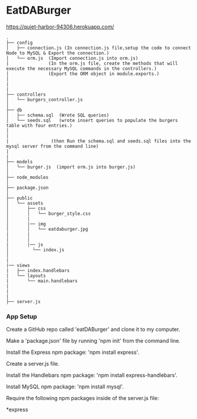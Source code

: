 # EatDABurger
https://quiet-harbor-94306.herokuapp.com/

```
.
├── config
│   ├── connection.js (In connection.js file,setup the code to connect Node to MySQL & Export the connection.)
│   └── orm.js  (Import connection.js into orm.js)
|               (In the orm.js file, create the methods that will execute the necessary MySQL commands in the controllers.)
│               (Export the ORM object in module.exports.)
|
|
|
├── controllers
│   └── burgers_controller.js
│
├── db
│   ├── schema.sql  (Wrote SQL queries)
│   └── seeds.sql   (wrote insert queries to populate the burgers table with four entries.)
│
|
|                (then Run the schema.sql and seeds.sql files into the mysql server from the command line)
|
|
├── models
│   └── burger.js  (import orm.js into burger.js)
│ 
├── node_modules
│ 
├── package.json
│
├── public
│   └── assets
│       ├── css
│       │   └── burger_style.css
│       |
│       |── img
│       │   └── eatdaburger.jpg
|       |
│       │         
|       |── js
│         └── index.js
│
|
|── views
|   ├── index.handlebars
|   └── layouts
|       └── main.handlebars
|
|
|
├── server.js
```


### App Setup
Create a GitHub repo called 'eatDABurger' and clone it to my computer.

Make a 'package.json' file by running 'npm init' from the command line.

Install the Express npm package: 'npm install express'.

Create a server.js file.

Install the Handlebars npm package: 'npm install express-handlebars'.

Install MySQL npm package: 'npm install mysql'.

Require the following npm packages inside of the server.js file:

*express